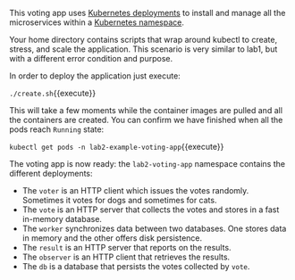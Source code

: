 This voting app uses [Kubernetes deployments](https://kubernetes.io/docs/concepts/workloads/controllers/deployment/#scaling-a-deployment) to install and manage all the microservices within a [Kubernetes namespace](https://kubernetes.io/docs/concepts/overview/working-with-objects/namespaces/).

Your home directory contains scripts that wrap around kubectl to create, stress, and scale the application.  This scenario is very similar to lab1, but with a different error condition and purpose.

In order to deploy the application just execute:

`./create.sh`{{execute}}

This will take a few moments while the container images are pulled and all the containers are created. You can confirm we have finished when all the pods reach `Running` state:

`kubectl get pods -n lab2-example-voting-app`{{execute}}

The voting app is now ready: the `lab2-voting-app` namespace contains the different deployments:

- The `voter` is an HTTP client which issues the votes randomly. Sometimes it votes for dogs and sometimes for cats.
- The `vote` is an HTTP server that collects the votes and stores in a fast in-memory database.
- The `worker` synchronizes data between two databases. One stores data in memory and the other offers disk persistence.
- The `result` is an HTTP server that reports on the results.
- The `observer` is an HTTP client that retrieves the results.
- The `db`  is a database that persists the votes collected by `vote`.
